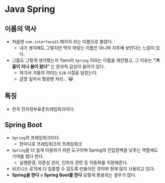 # Java Spring

## 이름의 역사

- 처음엔 `com.interface21` 패키지 라는 이름으로 불렸다.
    - 내가 생각해도 그렇지만 딱히 와닿는 이름은 아니며 지루해 보인다는 느낌이 있다.
- 그들도 그렇게 생각했는지 Yann이 `Spring` 이라는 이름을 제안했고, 그 이유는 **“겨울이 지나 봄이 왔다”** 는 문과적 감성이 들어가 있다.
    - 여기서 겨울의 의미는 `EJB` 시절을 일컫는다.
    - 감명 깊어서 형광펜 처리… 😹

## 특징

- 한국 전자정부표준프레임워크이다.

## Spring Boot

- `Spring`의 프레임워크이다.
    - 한마디로 프레임워크의 프레임워크
- `Spring`을 더 쉽게 이용하기 위한 도구이며 Spring의 진입장벽을 낮추는 역할에도 기여를 했다 한다.
    - 실행환경, 의존성 관리, 인프라 관련 등 자동화를 지원해준다.
- 비즈니스 로직에 더 집중할 수 있도록 만들어진 것이며 현재 많이 사용되고 있다.
- **Spring을 한다 = Spring Boot를 한다** 요렇게 통용되는 경우가 많다.